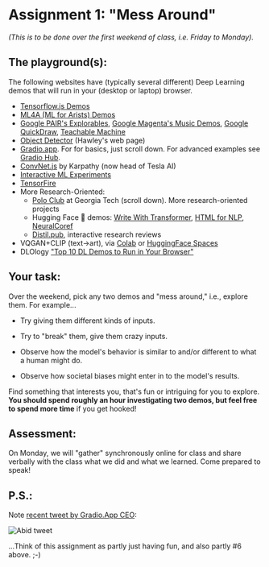 # Assignment 1: "Mess Around"

*(This is to be done over the first weekend of class, i.e. Friday to Monday).* 


## The playground(s):

The following websites have (typically several different) Deep Learning demos that will run in your (desktop or laptop) browser. 

* [Tensorflow.js Demos](https://www.tensorflow.org/js/demos)
* [ML4A (ML for Arists) Demos](https://ml4a.github.io/demos/)
* [Google PAIR's Explorables](https://pair.withgoogle.com/explorables/), [Google Magenta's Music Demos](), [Google QuickDraw](https://quickdraw.withgoogle.com/), [Teachable Machine](https://teachablemachine.withgoogle.com/)
* [Object Detector](https://hedges.belmont.edu/objdet/) (Hawley's web page)
* [Gradio.app](https://gradio.app/).  For for basics, just scroll down. For advanced examples see [Gradio Hub](https://gradio.app/hub).
* [ConvNet.js](https://cs.stanford.edu/people/karpathy/convnetjs/) by Karpathy (now head of Tesla AI)
* [Interactive ML Experiments](https://trekhleb.dev/machine-learning-experiments/#/)
* [TensorFire](https://tenso.rs/)
* More Research-Oriented:
  * [Polo Club](https://poloclub.github.io/) at Georgia Tech (scroll down). More research-oriented projects
  * Hugging Face 🤗 demos: [Write With Transformer](https://transformer.huggingface.co/), [HTML for NLP](https://huggingface.co/hmtl/), [NeuralCoref](https://huggingface.co/coref/)
  * [Distil.pub](https://distill.pub/), interactive research reviews
* VQGAN+CLIP (text->art), via [Colab](https://sourceful.us/doc/935/introduction-to-vqganclip) or [HuggingFace Spaces](https://huggingface.co/spaces/akhaliq/VQGAN_CLIP)
* DLOlogy ["Top 10 DL Demos to Run in Your Browser"](https://www.dlology.com/blog/top-10-deep-learning-experiences-run-on-your-browser/)



## Your task:

Over the weekend, pick any two demos and "mess around," i.e., explore them. For example...

* Try giving them different kinds of inputs. 

* Try to "break" them, give them crazy inputs.  

* Observe how the model's behavior is similar to and/or different to what a human might do. 
* Observe how societal biases might enter in to the model's results. 

Find something that interests you, that's fun or intriguing for you to explore. **You should spend roughly an hour investigating two demos, but feel free to spend more time** if you get hooked! 



## Assessment:

On Monday, we will "gather" synchronously online for class and share verbally with the class what we did and what we learned. Come prepared to speak! 



## P.S.: 

Note [recent tweet by Gradio.App CEO](https://twitter.com/abidlabs/status/1423067498862219267): 

![Abid tweet](https://i.imgur.com/ayd6JjR.png)

...Think of this assignment as partly just having fun, and also partly #6 above. ;-) 
